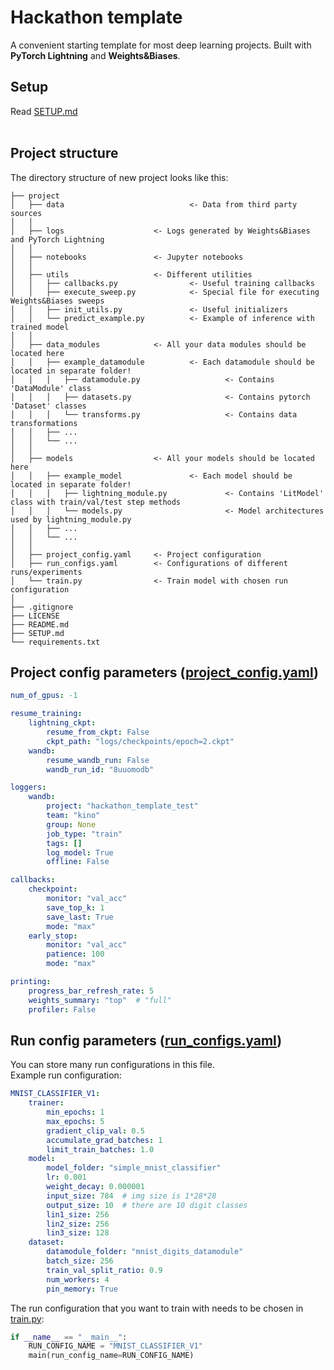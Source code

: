 # Hackathon template
A convenient starting template for most deep learning projects. Built with <b>PyTorch Lightning</b> and <b>Weights&Biases</b>.
<br>


## Setup
Read [SETUP.md](SETUP.md)
<br><br>


## Project structure
The directory structure of new project looks like this: 
```
├── project
│   ├── data                            <- Data from third party sources
│   │
│   ├── logs                    <- Logs generated by Weights&Biases and PyTorch Lightning
│   │
│   ├── notebooks               <- Jupyter notebooks
│   │
│   ├── utils                   <- Different utilities
│   │   ├── callbacks.py                <- Useful training callbacks
│   │   ├── execute_sweep.py            <- Special file for executing Weights&Biases sweeps
│   │   ├── init_utils.py               <- Useful initializers
│   │   └── predict_example.py          <- Example of inference with trained model 
│   │
│   ├── data_modules            <- All your data modules should be located here
│   │   ├── example_datamodule          <- Each datamodule should be located in separate folder!
│   │   │   ├── datamodule.py                   <- Contains 'DataModule' class
│   │   │   ├── datasets.py                     <- Contains pytorch 'Dataset' classes
│   │   │   └── transforms.py                   <- Contains data transformations
│   │   ├── ...
│   │   └── ...
│   │
│   ├── models                  <- All your models should be located here
│   │   ├── example_model               <- Each model should be located in separate folder!
│   │   │   ├── lightning_module.py             <- Contains 'LitModel' class with train/val/test step methods
│   │   │   └── models.py                       <- Model architectures used by lightning_module.py
│   │   ├── ...
│   │   └── ...
│   │
│   ├── project_config.yaml     <- Project configuration
│   ├── run_configs.yaml        <- Configurations of different runs/experiments
│   └── train.py                <- Train model with chosen run configuration
│
├── .gitignore
├── LICENSE
├── README.md
├── SETUP.md
└── requirements.txt
```

## Project config parameters ([project_config.yaml](project/project_config.yaml))
```yaml
num_of_gpus: -1

resume_training:
    lightning_ckpt:
        resume_from_ckpt: False
        ckpt_path: "logs/checkpoints/epoch=2.ckpt"
    wandb:
        resume_wandb_run: False
        wandb_run_id: "8uuomodb"

loggers:
    wandb:
        project: "hackathon_template_test"
        team: "kino"
        group: None
        job_type: "train"
        tags: []
        log_model: True
        offline: False

callbacks:
    checkpoint:
        monitor: "val_acc"
        save_top_k: 1
        save_last: True
        mode: "max"
    early_stop:
        monitor: "val_acc"
        patience: 100
        mode: "max"

printing:
    progress_bar_refresh_rate: 5
    weights_summary: "top"  # "full"
    profiler: False
```

## Run config parameters ([run_configs.yaml](project/run_configs.yaml))
You can store many run configurations in this file.<br>
Example run configuration:
```yaml
MNIST_CLASSIFIER_V1:
    trainer:
        min_epochs: 1
        max_epochs: 5
        gradient_clip_val: 0.5
        accumulate_grad_batches: 1
        limit_train_batches: 1.0
    model:
        model_folder: "simple_mnist_classifier"
        lr: 0.001
        weight_decay: 0.000001
        input_size: 784  # img size is 1*28*28
        output_size: 10  # there are 10 digit classes
        lin1_size: 256
        lin2_size: 256
        lin3_size: 128
    dataset:
        datamodule_folder: "mnist_digits_datamodule"
        batch_size: 256
        train_val_split_ratio: 0.9
        num_workers: 4
        pin_memory: True
```
The run configuration that you want to train with needs to be chosen in [train.py](project/train.py):
```python
if __name__ == "__main__":
    RUN_CONFIG_NAME = "MNIST_CLASSIFIER_V1"
    main(run_config_name=RUN_CONFIG_NAME)

```
